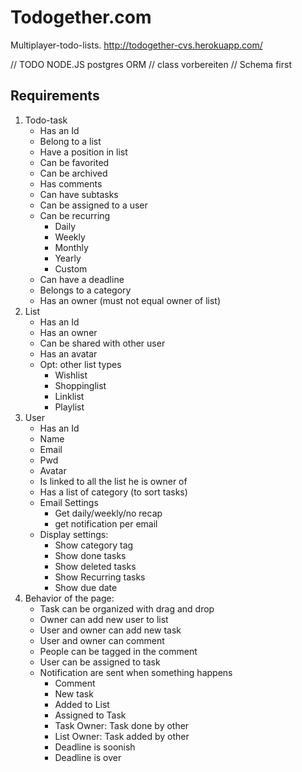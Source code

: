 # Todogether.com
Multiplayer-todo-lists.
http://todogether-cvs.herokuapp.com/

// TODO NODE.JS postgres ORM
// class vorbereiten
// Schema first

## Requirements

1. Todo-task
   - Has an Id
   - Belong to a list
   - Have a position in list
   - Can be favorited
   - Can be archived
   - Has comments
   - Can have subtasks
   - Can be assigned to a user
   - Can be recurring
     - Daily
     - Weekly
     - Monthly
     - Yearly
     - Custom
   - Can have a deadline
   - Belongs to a category
   - Has an owner (must not equal owner of list)
2. List
   - Has an Id
   - Has an owner
   - Can be shared with other user
   - Has an avatar
   - Opt: other list types 
     - Wishlist
     - Shoppinglist
     - Linklist
     - Playlist
3. User
   - Has an Id
   - Name
   - Email
   - Pwd
   - Avatar
   - Is linked to all the list he is owner of
   - Has a list of category (to sort tasks)
   - Email Settings 
     - Get daily/weekly/no recap
     - get notification per email
   - Display settings:
     - Show category tag
     - Show done tasks
     - Show deleted tasks
     - Show Recurring tasks
     - Show due date
4. Behavior of the page:
    - Task can be organized with drag and drop
    - Owner can add new user to list
    - User and owner can add new task
    - User and owner can comment
    - People can be tagged in the comment
    - User can be assigned to task
    - Notification are sent when something happens 
      - Comment
      - New task
      - Added to List
      - Assigned to Task
      - Task Owner: Task done by other 
      - List Owner: Task added by other 
      - Deadline is soonish
      - Deadline is over